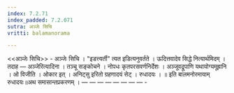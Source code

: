 ```yaml
---
index: 7.2.71
index_padded: 7.2.071
sutra: अञ्जेः सिचि
vritti: balamanorama

---
```

<<अञ्जेः सिचि>> - अञ्जेः सिचि । "इडत्त्यर्ती" त्यत इडित्यनुवर्तते । ऊदित्तवादेव सिद्धे नित्यार्थमिदम् । तदाह  —  अञ्जेरित्यादिना । तञ्चू सङ्कोचने । नोपधः कृतपरसवर्णनिर्देशः । अञ्जूवद्रूपाणि यथायोग्यमूह्रानि । ओ विजीति । ओकार इत् । अनिट्सु इरितो ग्रहणादयं सेट् । रुधादयः । ॥ इति बालमनोरमायाम् रुधादयः॥अथ समासान्तप्रकरणम् ।  —  —  —  —  —  —  —  — -